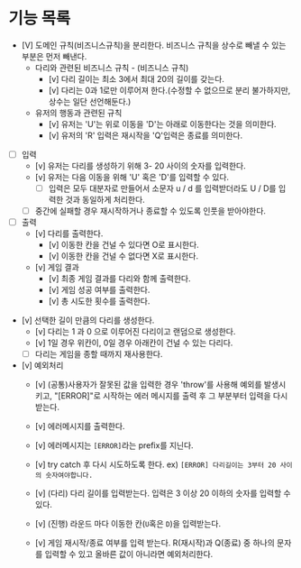 # 기능 목록

- [V] 도메인 규칙(비즈니스규칙)을 분리한다. 비즈니스 규칙을 상수로 빼낼 수 있는 부분은 먼저 빼낸다.
  - 다리와 관련된 비즈니스 규칙 - (비즈니스 규칙)
    - [v] 다리 길이는 최소 3에서 최대 20의 길이를 갖는다.
    - [v] 다리는 0과 1로만 이루어져 한다.(수정할 수 없으므로 분리 불가하지만, 상수는 일단 선언해둔다.)
  - 유저의 행동과 관련된 규칙
    - [v] 유저는 'U'는 위로 이동을 'D'는 아래로 이동한다는 것을 의미한다.
    - [v] 유저의 'R' 입력은 재시작을 'Q'입력은 종료를 의미한다.

- [ ] 입력
  - [v] 유저는 다리를 생성하기 위해 3- 20 사이의 숫자를 입력한다.
  - [v] 유저는 다음 이동을 위해 'U' 혹은 'D'를 입력할 수 있다.
    - [ ] 입력은 모두 대분자로 만들어서 소문자 u / d 를 입력받더라도 U / D를 입력한 것과 동일하게 처리한다.
  - [ ] 중간에 실패할 경우 재시작하거나 종료할 수 있도록 인풋을 받아야한다.

- [ ] 출력
  - [v] 다리를 출력한다.
    - [v] 이동한 칸을 건널 수 있다면 O로 표시한다.
    - [v] 이동한 칸을 건널 수 없다면 X로 표시한다.
  - [v] 게임 결과
    - [v] 최종 게임 결과를 다리와 함께 출력한다.
    - [v] 게임 성공 여부를 출력한다.
    - [v] 총 시도한 횟수를 출력한다.

- [v] 선택한 길이 만큼의 다리를 생성한다.
  - [v] 다리는 1 과 0 으로 이루어진 다리이고 랜덤으로 생성한다.
  - [v] 1일 경우 위칸이, 0일 경우 아래칸이 건널 수 있는 다리다.
  - [ ] 다리는 게임을 종할 때까지 재사용한다.

- [v] 예외처리
  - [v] (공통)사용자가 잘못된 값을 입력한 경우 'throw'를 사용해 예외를 발생시키고, "[ERROR]"로 시작하는 에러 메시지를 출력 후 그 부분부터 입력을 다시 받는다.
  - [v] 에러메시지를 출력한다.
  - [v] 에러메시지는 `[ERROR]`라는 prefix를 지닌다.
  - [v] try catch 후 다시 시도하도록 한다.
  ex) `[ERROR] 다리길이는 3부터 20 사이의 숫자여야합니다.`
  - [v] (다리) 다리 길이를 입력받는다. 입력은 3 이상 20 이하의 숫자를 입력할 수 있다.

  - [v] (진행) 라운드 마다 이동한 칸(`U`혹은 `D`)을 입력받는다.
  - [v] 게임 재시작/종료 여부를 입력 받는다. R(재시작)과 Q(종료) 중 하나의 문자를 입력할 수 있고 올바른 값이 아니라면 예외처리한다.
